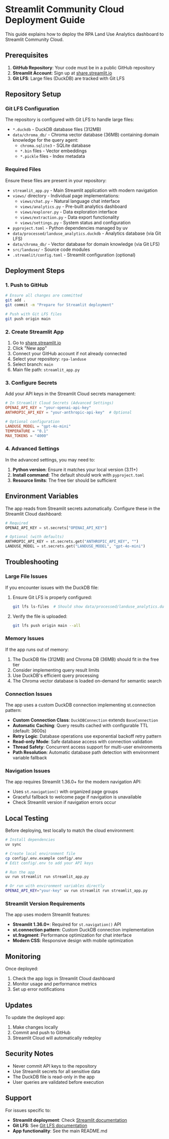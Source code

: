 # Streamlit Community Cloud Deployment Guide

This guide explains how to deploy the RPA Land Use Analytics dashboard to Streamlit Community Cloud.

## Prerequisites

1. **GitHub Repository**: Your code must be in a public GitHub repository
2. **Streamlit Account**: Sign up at [share.streamlit.io](https://share.streamlit.io)
3. **Git LFS**: Large files (DuckDB) are tracked with Git LFS

## Repository Setup

### Git LFS Configuration

The repository is configured with Git LFS to handle large files:
- `*.duckdb` - DuckDB database files (312MB)
- `data/chroma_db/` - Chroma vector database (36MB) containing domain knowledge for the query agent:
  - `chroma.sqlite3` - SQLite database
  - `*.bin` files - Vector embeddings
  - `*.pickle` files - Index metadata

### Required Files

Ensure these files are present in your repository:
- `streamlit_app.py` - Main Streamlit application with modern navigation
- `views/` directory - Individual page implementations:
  - `views/chat.py` - Natural language chat interface
  - `views/analytics.py` - Pre-built analytics dashboard
  - `views/explorer.py` - Data exploration interface
  - `views/extraction.py` - Data export functionality
  - `views/settings.py` - System status and configuration
- `pyproject.toml` - Python dependencies managed by uv
- `data/processed/landuse_analytics.duckdb` - Analytics database (via Git LFS)
- `data/chroma_db/` - Vector database for domain knowledge (via Git LFS)
- `src/landuse/` - Source code modules
- `.streamlit/config.toml` - Streamlit configuration (optional)

## Deployment Steps

### 1. Push to GitHub

```bash
# Ensure all changes are committed
git add .
git commit -m "Prepare for Streamlit deployment"

# Push with Git LFS files
git push origin main
```

### 2. Create Streamlit App

1. Go to [share.streamlit.io](https://share.streamlit.io)
2. Click "New app"
3. Connect your GitHub account if not already connected
4. Select your repository: `rpa-landuse`
5. Select branch: `main`
6. Main file path: `streamlit_app.py`

### 3. Configure Secrets

Add your API keys in the Streamlit Cloud secrets management:

```toml
# In Streamlit Cloud Secrets (Advanced Settings)
OPENAI_API_KEY = "your-openai-api-key"
ANTHROPIC_API_KEY = "your-anthropic-api-key"  # Optional

# Optional configuration
LANDUSE_MODEL = "gpt-4o-mini"
TEMPERATURE = "0.1"
MAX_TOKENS = "4000"
```

### 4. Advanced Settings

In the advanced settings, you may need to:

1. **Python version**: Ensure it matches your local version (3.11+)
2. **Install command**: The default should work with `pyproject.toml`
3. **Resource limits**: The free tier should be sufficient

## Environment Variables

The app reads from Streamlit secrets automatically. Configure these in the Streamlit Cloud dashboard:

```python
# Required
OPENAI_API_KEY = st.secrets["OPENAI_API_KEY"]

# Optional (with defaults)
ANTHROPIC_API_KEY = st.secrets.get("ANTHROPIC_API_KEY", "")
LANDUSE_MODEL = st.secrets.get("LANDUSE_MODEL", "gpt-4o-mini")
```

## Troubleshooting

### Large File Issues

If you encounter issues with the DuckDB file:

1. Ensure Git LFS is properly configured:
   ```bash
   git lfs ls-files  # Should show data/processed/landuse_analytics.duckdb
   ```

2. Verify the file is uploaded:
   ```bash
   git lfs push origin main --all
   ```

### Memory Issues

If the app runs out of memory:

1. The DuckDB file (312MB) and Chroma DB (36MB) should fit in the free tier
2. Consider implementing query result limits
3. Use DuckDB's efficient query processing
4. The Chroma vector database is loaded on-demand for semantic search

### Connection Issues

The app uses a custom DuckDB connection implementing st.connection pattern:
- **Custom Connection Class**: `DuckDBConnection` extends `BaseConnection`
- **Automatic Caching**: Query results cached with configurable TTL (default: 3600s)
- **Retry Logic**: Database operations use exponential backoff retry pattern
- **Read-only Mode**: Safe database access with connection validation
- **Thread Safety**: Concurrent access support for multi-user environments
- **Path Resolution**: Automatic database path detection with environment variable fallback

### Navigation Issues

The app requires Streamlit 1.36.0+ for the modern navigation API:
- Uses `st.navigation()` with organized page groups
- Graceful fallback to welcome page if navigation is unavailable
- Check Streamlit version if navigation errors occur

## Local Testing

Before deploying, test locally to match the cloud environment:

```bash
# Install dependencies
uv sync

# Create local environment file
cp config/.env.example config/.env
# Edit config/.env to add your API keys

# Run the app
uv run streamlit run streamlit_app.py

# Or run with environment variables directly
OPENAI_API_KEY="your-key" uv run streamlit run streamlit_app.py
```

### Streamlit Version Requirements

The app uses modern Streamlit features:
- **Streamlit 1.36.0+**: Required for `st.navigation()` API
- **st.connection pattern**: Custom DuckDB connection implementation
- **st.fragment**: Performance optimization for chat interface
- **Modern CSS**: Responsive design with mobile optimization

## Monitoring

Once deployed:
1. Check the app logs in Streamlit Cloud dashboard
2. Monitor usage and performance metrics
3. Set up error notifications

## Updates

To update the deployed app:
1. Make changes locally
2. Commit and push to GitHub
3. Streamlit Cloud will automatically redeploy

## Security Notes

- Never commit API keys to the repository
- Use Streamlit secrets for all sensitive data
- The DuckDB file is read-only in the app
- User queries are validated before execution

## Support

For issues specific to:
- **Streamlit deployment**: Check [Streamlit documentation](https://docs.streamlit.io/streamlit-community-cloud)
- **Git LFS**: See [Git LFS documentation](https://git-lfs.github.com/)
- **App functionality**: See the main README.md